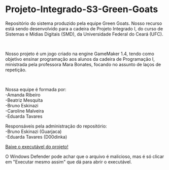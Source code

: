 # Projeto-Integrado-S3-Green-Goats
<p>Repositório do sistema produzido pela equipe Green Goats. Nosso recurso está sendo desenvolvido para a cadeira de Projeto Integrado I, do curso de Sistemas e Mídias Digitais (SMD), da Universidade Federal do Ceará (UFC). </p><br>
<p>Nosso projeto é um jogo criado na engine GameMaker 1.4, tendo como objetivo ensinar programação aos alunos da cadeira de Programação I, ministrada pela professora Mara Bonates, focando no assunto de laços de repetição. </p><br>
<p>Nossa equipe é formada por: <br>
  -Amanda Ribeiro <br>
  -Beatriz Mesquita <br>
  -Bruno Eskinazi <br>
  -Caroline Malveira <br>
  -Eduarda Tavares </p>
<p>Responsáveis pela administração do repositório: <br>
  -Bruno Eskinazi (Guarjaca) <br>
  -Eduarda Tavares (D00dinka)</p>

<a href="https://drive.google.com/drive/folders/1X0EZq0qilENbWgePb7Sr6Snv6jQ-BaZ-" target="_blank">Baixe o executável do projeto!</a>

<p>O Windows Defender pode achar que o arquivo é malicioso, mas é só clicar em "Executar mesmo assim" que dá para abrir o executável.</p>
